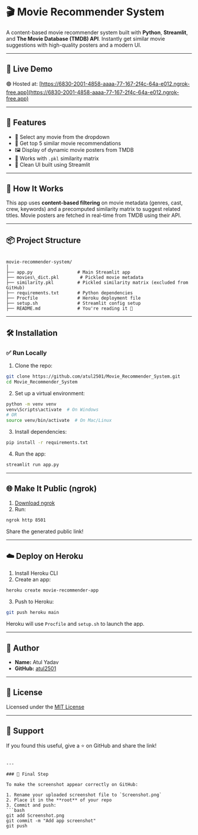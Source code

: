 # 🎬 Movie Recommender System

A content-based movie recommender system built with **Python**, **Streamlit**, and **The Movie Database (TMDB) API**. Instantly get similar movie suggestions with high-quality posters and a modern UI.

---

## 🔗 Live Demo

🟢 Hosted at: [https://6830-2001-4858-aaaa-77-167-2f4c-64a-e012.ngrok-free.app](https://6830-2001-4858-aaaa-77-167-2f4c-64a-e012.ngrok-free.app)

---

## 🚀 Features

- 🔎 Select any movie from the dropdown
- 🤖 Get top 5 similar movie recommendations
- 🖼 Display of dynamic movie posters from TMDB
- 🧪 Works with `.pkl` similarity matrix
- 🎨 Clean UI built using Streamlit

---

## 🧠 How It Works

This app uses **content-based filtering** on movie metadata (genres, cast, crew, keywords) and a precomputed similarity matrix to suggest related titles. Movie posters are fetched in real-time from TMDB using their API.

---

## 📦 Project Structure

```

movie-recommender-system/
│
├── app.py                 # Main Streamlit app
├── movies\_dict.pkl        # Pickled movie metadata
├── similarity.pkl         # Pickled similarity matrix (excluded from GitHub)
├── requirements.txt       # Python dependencies
├── Procfile               # Heroku deployment file
├── setup.sh               # Streamlit config setup
├── README.md              # You're reading it 🙂

````

---

## 🛠️ Installation

### ✅ Run Locally

1. Clone the repo:
```bash
git clone https://github.com/atul2501/Movie_Recommender_System.git
cd Movie_Recommender_System
````

2. Set up a virtual environment:

```bash
python -m venv venv
venv\Scripts\activate  # On Windows
# OR
source venv/bin/activate  # On Mac/Linux
```

3. Install dependencies:

```bash
pip install -r requirements.txt
```

4. Run the app:

```bash
streamlit run app.py
```

---

## 🌐 Make It Public (ngrok)

1. [Download ngrok](https://ngrok.com/download)
2. Run:

```bash
ngrok http 8501
```

Share the generated public link!

---

## ☁️ Deploy on Heroku

1. Install Heroku CLI
2. Create an app:

```bash
heroku create movie-recommender-app
```

3. Push to Heroku:

```bash
git push heroku main
```

Heroku will use `Procfile` and `setup.sh` to launch the app.

---

## 👤 Author

* **Name:** Atul Yadav
* **GitHub:** [atul2501](https://github.com/atul2501)

---

## 📄 License

Licensed under the [MIT License](LICENSE)

---

## 🙌 Support

If you found this useful, give a ⭐ on GitHub and share the link!

````

---

### 📌 Final Step

To make the screenshot appear correctly on GitHub:

1. Rename your uploaded screenshot file to `Screenshot.png`
2. Place it in the **root** of your repo
3. Commit and push:
```bash
git add Screenshot.png
git commit -m "Add app screenshot"
git push
````
